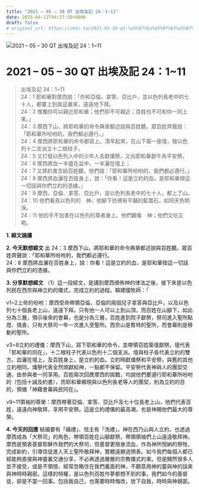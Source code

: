 ```yaml
---
title: "2021 – 05 – 30 QT 出埃及記 24：1~11"
date: 2025-04-12T04:27:39+0800
draft: false
# original_url: https://cmtc.tw/2021-05-30-qt-%e5%87%ba%e5%9f%83%e5%8f%8a%e8%a8%98-24%ef%bc%9a111
---
```


![2021 – 05 – 30 QT 出埃及記 24：1\~11](/images/qt.jpg   "2021 – 05 – 30 QT 出埃及記 24：1\~11")

# 2021 – 05 – 30 QT 出埃及記 24：1\~11

> 出埃及記 24：1\~11  
> 24：1 耶和華對摩西說：「你和亞倫、拿答、亞比戶，並以色列長老中的七十人，都要上到我這裏來，遠遠地下拜。  
> 24：2 惟獨你可以親近耶和華；他們卻不可親近；百姓也不可和你一同上來。」  
> 24：3 摩西下山，將耶和華的命令典章都述說與百姓聽。眾百姓齊聲說：「耶和華所吩咐的，我們都必遵行。」  
> 24：4 摩西將耶和華的命令都寫上。清早起來，在山下築一座壇，按以色列十二支派立十二根柱子，  
> 24：5 又打發以色列人中的少年人去獻燔祭，又向耶和華獻牛為平安祭。  
> 24：6 摩西將血一半盛在盆中，一半灑在壇上；  
> 24：7 又將約書念給百姓聽。他們說：「耶和華所吩咐的，我們都必遵行。」  
> 24：8 摩西將血灑在百姓身上，說：「你看！這是立約的血，是耶和華按這一切話與你們立約的憑據。」  
> 24：9 摩西、亞倫、拿答、亞比戶，並以色列長老中的七十人，都上了山。  
> 24：10 他們看見以色列的　神，他腳下彷彿有平鋪的藍寶石，如同天色明淨。  
> 24：11 他的手不加害在以色列的尊者身上。他們觀看　神；他們又吃又喝。

**1. 經文誦讀**

**2.  今天默想經文**
出 24：3 摩西下山，將耶和華的命令典章都述說與百姓聽。眾百姓齊聲說：「耶和華所吩咐的，我們都必遵行。  
24：8 摩西將血灑在百姓身上，說：你看！這是立約的血，是耶和華按這一切話與你們立約的憑據。

**3. 分享默想經文**
（1）這一段經文，是講到摩西頒佈神的律法之後，接下來是以色列民在西奈與神立約的儀式，完成立約的過程。賴建國牧師：「

v1\~2上帝的吩咐：摩西受命帶領亞倫，亞倫的兩個兒子拿答與亞比戶，以及以色列七十個長老上山，遠遠下拜。只有他一人可以上到山頂，而百姓在山腳下。如此分為三層，預示後來的會幕，也是分為三層，百姓進到院子獻祭，祭司進入聖所點燈、燒香，只有大祭司一年一次進入至聖所。西奈山是暫時的聖所，而會幕則是移動的聖所。

v3\~8立約的禮儀：摩西下山，寫下耶和華的命令，並帶領百姓築壇獻祭。壇代表「耶和華的同在」，十二根柱子代表以色列十二個支派。壇與柱子各代表立約的雙方。血灑在壇上，及百姓身上，是立約的血。立約時獻燔祭和平安祭，與舊約其他立約相同。燔祭代表全然燒獻給神，一點都不保留。平安祭代表神與人的團契交通，由參與者一同享用。百姓兩次回應摩西的挑戰，均說他們要遵行耶和華所吩咐的（包括十誡及約書），而耶和華顯現與以色列長老等人的團契，則為立約的目的，預備「神藉會幕與民同在」。

v9\~11領袖的尊榮：摩西帶著亞倫、拿答、亞比戶及七十位長老上山，他們代表百姓，遠遠向神敬拜，享用平安祭。這是立約禮儀的最高潮，也是神賜他們最大的尊榮。

**4. 今天的回應**
結婚要有「婚禮」、信主有「洗禮」。神在西乃山與人立約，也透過摩西成為「大祭司」的角色，帶領百姓在山腳獻祭，帶領領袖們上山遠遠敬拜神。摩西是預表基督耶穌作我們的大祭司，但基督更捨身流血，作為神所悅納的祭牲，完成新約，引導信徒進入天上聖所敬拜神，實體遠勝過預表。如今我們每個人都已經能夠直接與神靈裏交通分享，不必再透過層層的宗教儀式約束。但是顯然很多人並不接受，或是不領情，經常忽略住在我們裏面的神，不願意用神的靈與神的話來與神時時親密。這樣的特權，是以色列百姓作夢都想不到的事，我們如今的基督徒，卻是不當一回事。包括我自己，也需要時時悔改，放下自我，時時與神親密。
